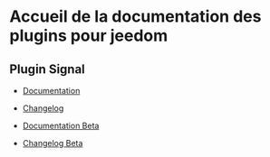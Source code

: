 # Accueil de la documentation des plugins pour jeedom

## Plugin Signal

- [Documentation](/signal/fr_FR)  
- [Changelog](/signal/fr_FR/changelog)  

- [Documentation Beta](/signal/fr_FR/beta)  
- [Changelog Beta](/signal/fr_FR/beta/changelog)  
